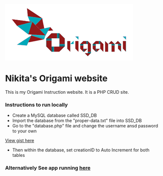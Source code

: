 ![alt text](https://github.com/Nfedans/Ca2_SSD/blob/main/image_uploads/539248.png "Site Logo")


# Nikita's Origami website
This is my Origami Instruction website. It is a PHP CRUD site.
### Instructions to run locally
* Create a MySQL database called SSD_DB
* Import the database from the "proper-data.txt" file into SSD_DB
* Go to the "database.php" file and change the username ansd password to your own

[View gist here](https://gist.github.com/Nfedans/4213471f90fad29209b14226ad26c13d)

* Then within the database, set creationID to Auto Increment for both tables



### Alternatively See app running [here](https://mysql06.comp.dkit.ie/D00238707/Ca2_SSD/)


